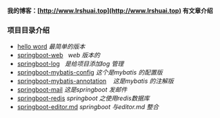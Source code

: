 #### 我的博客：[http://www.lrshuai.top](http://www.lrshuai.top) 有文章介绍
### 项目目录介绍
- [hello word](https://github.com/rstyro/spring-boot/tree/master/helloword)    *最简单的版本*
- [springboot-web](https://github.com/rstyro/spring-boot/tree/master/springboot-web)     *web 版本的*
- [springboot-log](https://github.com/rstyro/spring-boot/tree/master/springboot-log)     *是给项目添加log 管理*
- [springboot-mybatis-config](https://github.com/rstyro/spring-boot/tree/master/springboot-mybatis-config)    *这个是mybatis 的配置版*
- [springboot-mybatis-annotation](https://github.com/rstyro/spring-boot/tree/master/springboot-mybatis-annotation)    *这是mybatis 的注解版*
- [springboot-mail](https://github.com/rstyro/spring-boot/tree/master/springboot-mail) *这是springboot 发邮件*
- [springboot-redis](https://github.com/rstyro/spring-boot/tree/master/springboot-redis) *springboot 之使用redis数据库*
- [springboot-editor.md](https://github.com/rstyro/spring-boot/tree/master/springboot-editor.md) *springboot 与editor.md 整合*
